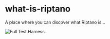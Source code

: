 # what-is-riptano
A place where you can discover what Riptano is...

![Full Test Harness](what-is-riptano/what-is-riptano.png)
